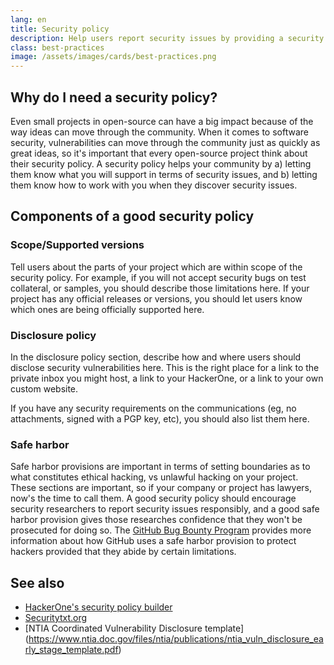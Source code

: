 ```yaml
---
lang: en
title: Security policy
description: Help users report security issues by providing a security policy
class: best-practices
image: /assets/images/cards/best-practices.png
---
```


## Why do I need a security policy? 

Even small projects in open-source can have a big impact because of the way ideas can move through the community. When it comes to software security, vulnerabilities can move through the community just as quickly as great ideas, so it's important that every open-source project think about their security policy. A security policy helps your community by a) letting them know what you will support in terms of security issues, and b) letting them know how to work with you when they discover security issues.  

## Components of a good security policy

### Scope/Supported versions

Tell users about the parts of your project which are within scope of the security policy. For example, if you will not accept security bugs on test collateral, or samples, you should describe those limitations here. If your project has any official releases or versions, you should let users know which ones are being officially supported here. 

### Disclosure policy 

In the disclosure policy section, describe how and where users should disclose security vulnerabilities here. This is the right place for a link to the private inbox you might host, a link to your HackerOne, or a link to your own custom website. 

If you have any security requirements on the communications (eg, no attachments, signed with a PGP key, etc), you should also list them here. 

### Safe harbor 

Safe harbor provisions are important in terms of setting boundaries as to what constitutes ethical hacking, vs unlawful hacking on your project. These sections are important, so if your company or project has lawyers, now's the time to call them. A good security policy should encourage security researchers to report security issues responsibly, and a good safe harbor provision gives those researches confidence that they won't be prosecuted for doing so. The [GitHub Bug Bounty Program](https://github.blog/2019-02-19-five-years-of-the-github-bug-bounty-program/#legal-safe-harbor) provides more information about how GitHub uses a safe harbor provision to protect hackers provided that they abide by certain limitations. 

## See also
* [HackerOne's security policy builder](https://hackerone.com/policy-builder/)
* [Securitytxt.org](https://securitytxt.org)
* [NTIA Coordinated Vulnerability Disclosure template] (https://www.ntia.doc.gov/files/ntia/publications/ntia_vuln_disclosure_early_stage_template.pdf)
